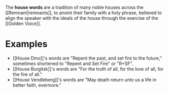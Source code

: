 The **house words** are a tradition of many noble houses across the [[Remnant|remnants]], to anoint their family with a holy phrase, believed to align the speaker with the ideals of the house through the exercise of the [[Golden Voice]].

# Examples
* [[House Dino]]'s words are "Repent the past, and set fire to the future," sometimes shortened to "Repent and Set Fire" or "R+SF".
* [[House Burgitsk]]'s words are "For the truth of all, for the love of all, for the fire of all."
* [[House Vendleberg]]'s words are "May death return unto us a life in better faith, evermore."